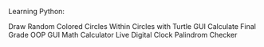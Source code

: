 Learning Python:

Draw Random Colored Circles Within Circles with Turtle
GUI Calculate Final Grade OOP
GUI Math Calculator
Live Digital Clock
Palindrom Checker
